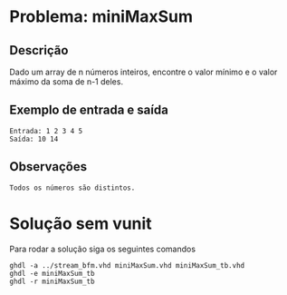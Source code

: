 # Problema: miniMaxSum

## Descrição
Dado um array de n números inteiros, encontre o valor mínimo e o valor máximo da soma de n-1 deles.

## Exemplo de entrada e saída

    Entrada: 1 2 3 4 5
    Saída: 10 14

## Observações
    Todos os números são distintos.


# Solução sem vunit
Para rodar a solução siga os seguintes comandos

```shell
ghdl -a ../stream_bfm.vhd miniMaxSum.vhd miniMaxSum_tb.vhd
ghdl -e miniMaxSum_tb
ghdl -r miniMaxSum_tb
```
